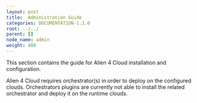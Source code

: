 ```yaml
---
layout: post
title:  Administration Guide
categories: DOCUMENTATION-1.1.0
root: ../../
parent: []
node_name: admin
weight: 400
---
```


This section contains the guide for Alien 4 Cloud installation and configuration.



Alien 4 Cloud requires orchestrator(s) in order to deploy on the configured clouds. Orchestrators plugins are currently not able to install the related orchestrator and deploy it on the runtime clouds.
